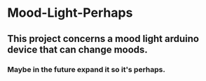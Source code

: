 # Mood-Light-Perhaps
## This project concerns a mood light arduino device that can change moods. 
### Maybe in the future expand it so it's perhaps.
